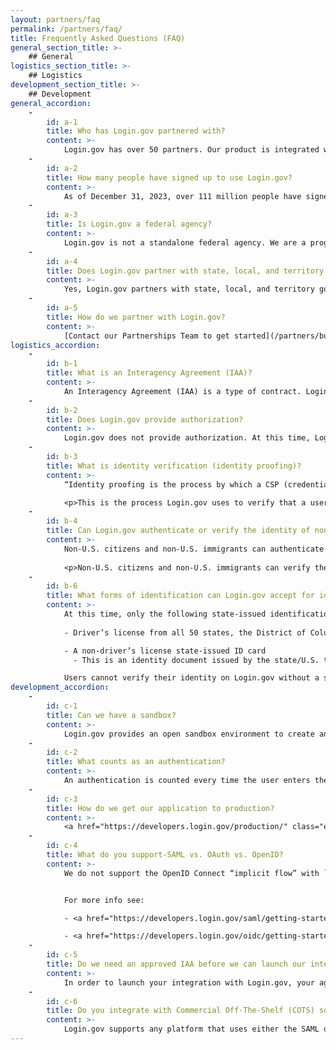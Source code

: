 ```yaml
---
layout: partners/faq
permalink: /partners/faq/
title: Frequently Asked Questions (FAQ)
general_section_title: >-
    ## General
logistics_section_title: >-
    ## Logistics
development_section_title: >-
    ## Development
general_accordion:
    -
        id: a-1
        title: Who has Login.gov partnered with?
        content: >-
            Login.gov has over 50 partners. Our product is integrated with over 450 live applications and services including 12 Cabinet-level agencies. 
    -
        id: a-2
        title: How many people have signed up to use Login.gov?
        content: >-
            As of December 31, 2023, over 111 million people have signed up to use Login.gov to date, with over 324 million sign-ins in 2023.
    -
        id: a-3
        title: Is Login.gov a federal agency?
        content: >-
            Login.gov is not a standalone federal agency. We are a program of the [General Services Administration](https://www.gsa.gov/) (GSA), an agency of the U.S. federal government. The program is run by the [Technology Transformation Services](https://www.gsa.gov/about-us/organization/federal-acquisition-service/technology-transformation-services) (TTS), a group that leads the digital transformation of the federal government by helping agencies build, buy, and share technology that allows them to provide more accessible, efficient, and effective products and services for the American people.
    -
        id: a-4
        title: Does Login.gov partner with state, local, and territory governments?
        content: >-
            Yes, Login.gov partners with state, local, and territory governments. These government entities need simple and secure solutions to help the public access services and resources, and with this partnership, they can leverage Login.gov to create a seamless and secure sign-in experience for the public to access these services and resources. [Learn more about the path to partnership](/partners/state-and-local/){:class="usa-nav_link caret"}
    -
        id: a-5
        title: How do we partner with Login.gov?
        content: >-
            [Contact our Partnerships Team to get started](/partners/business-inquiries/){:class="external-link"}. We’ll work with you to understand and capture your needs and requirements at a high level. Together, we’ll decide whether Login.gov makes sense for your particular agency and use case. If we decide to move forward, the next step is to sign an [Interagency Agreement (IAA)](/partners/get-started/#interagency-agreement-iaa-process). This signals a mutual commitment which allows us to commit further resources to technical discovery and integration and migration planning.
logistics_accordion:
    -
        id: b-1
        title: What is an Interagency Agreement (IAA)?
        content: >-
            An Interagency Agreement (IAA) is a type of contract. Login.gov is a cost-recoverable federal service, which means we must, by law, charge other agencies for our work. Our partnership and financial engagement will be governed by the IAA. 
    -
        id: b-2
        title: Does Login.gov provide authorization?
        content: >-
            Login.gov does not provide authorization. At this time, Login.gov supports authentication and identity verification capabilities. We encourage agencies to take the lead on determining the best strategy for their role management and authorization. 
    -
        id: b-3
        title: What is identity verification (identity proofing)?
        content: >-
            “Identity proofing is the process by which a CSP (credentialing service provider) collects, validates, and verifies information about a person.” <em> - NIST SP 800-63-3, Digital Identity Guidelines</em>

            <p>This is the process Login.gov uses to verify that a user is who they say they are. While many agencies can validate an individual’s identity through an in-person proofing experience, we developed an online application that allows individuals to have their identities verified from their smartphone or computer.</p>
    -
        id: b-4
        title: Can Login.gov authenticate or verify the identity of non-U.S. citizens or non-U.S. immigrants (not a U.S. citizen, U.S. national, lawful permanent resident, or traveling to the United States on an immigrant visa)?
        content: >-
            Non-U.S. citizens and non-U.S. immigrants can authenticate with Login.gov, though select features (e.g., SMS / voice OTC for MFA) may be restricted in certain countries. Check our [International phone number support](/help/manage-your-account/international-phone-support/){:class="external-link"} for a complete list that Login.gov supports for authenticating end-users.
            
            <p>Non-U.S. citizens and non-U.S. immigrants can verify their identity (i.e., “proof”) with Login.gov as long as they have a valid U.S. state-issued ID, Social Security number (SSN), and U.S. address.</p>
    -
        id: b-6
        title: What forms of identification can Login.gov accept for identity proofing?
        content: >-
            At this time, only the following state-issued identification is accepted: 
    
            - Driver’s license from all 50 states, the District of Columbia (DC), and other U.S. territories (American Samoa, Guam, U.S. Virgin Islands, Mariana Islands and Puerto Rico)

            - A non-driver’s license state-issued ID card
              - This is an identity document issued by the state/U.S. territory that asserts identity but does not give driving privileges.

            Users cannot verify their identity on Login.gov without a state-issued ID. We’re currently working to add more ways to verify identity. <a href="https://login.gov/help/verify-your-identity/how-to-verify-your-identity/" class="external-link">Learn more about the requirements for verifying identity</a>
development_accordion:
    -
        id: c-1
        title: Can we have a sandbox?
        content: >-
            Login.gov provides an open sandbox environment to create and test integrations between Login.gov and your applications. In the sandbox environment, we provide a Dashboard where you can manage your test applications. <a href="https://developers.login.gov/testing/#getting-access-to-the-logingov-sandbox" class="external-link">Visit the Developer guide to get started with our sandbox</a>.
    -
        id: c-2
        title: What counts as an authentication?
        content: >-
            An authentication is counted every time the user enters their username/password and is successfully redirected back to a given application.
    -
        id: c-3
        title: How do we get our application to production?
        content: >-
            <a href="https://developers.login.gov/production/" class="external-link">Check Production deployment for more details</a>. We deploy changes to our production configuration on Tuesday and Thursday by the close of the business day. If regular deployment is scheduled for a holiday then it will be completed on an alternate day. 
    -
        id: c-4
        title: What do you support-SAML vs. OAuth vs. OpenID?
        content: >-
            We do not support the OpenID Connect “implicit flow” with `client_secret` because it is [not recommended by the OAuth group](https://oauth.net/2/grant-types/implicit/){:class="external-link"} for security reasons. We do support OpenID Connect `private_key_jwt` and PKCE.


            For more info see:

            - <a href="https://developers.login.gov/saml/getting-started/" class="external-link">SAML developer guide</a>

            - <a href="https://developers.login.gov/oidc/getting-started/" class="external-link">OpenID Connect developer guide</a>
    -
        id: c-5
        title: Do we need an approved IAA before we can launch our integration with Login.gov?
        content: >-
            In order to launch your integration with Login.gov, your agency must first complete an IAA. You can test your application during the IAA process. Once testing is complete and the IAA has been executed, Login.gov aims to launch your integration within two weeks. We recommend a grace period between deployment of your Login.gov configuration and implementation on your site. [Learn more about our IAA process](/partners/get-started/#iaa-anchor){:class="usa-nav_link caret"}
    -
        id: c-6
        title: Do you integrate with Commercial Off-The-Shelf (COTS) solutions?
        content: >-
            Login.gov supports any platform that uses either the SAML or OpenID Connect (OIDC) protocol.
---
```

